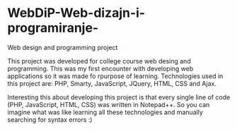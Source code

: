 # WebDiP-Web-dizajn-i-programiranje-
Web design and programming project

This project was developed for college course web desing and programming. This was my first encounter with developing web applications so it was made fo rpurpose of learning. Technologies used in this project are: PHP, Smarty, JavaScript, JQuery, HTML, CSS and Ajax.

Interesting this about developing this project is that every single line of code (PHP, JavaScript, HTML, CSS) was written in Notepad++. So you can imagine what was like learning all these technologies and manually searching for syntax errors :)

